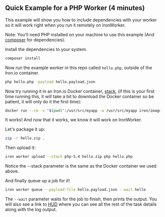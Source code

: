 ## Quick Example for a PHP Worker (4 minutes)

This example will show you how to include dependencies with your worker so it will work right when you run it
remotely on IronWorker.

Note: You'll need PHP installed on your machine to use this example (And [composer](https://getcomposer.org/) for dependencies).

Install the dependencies to your system.
```sh
composer install
```
Now run the example worker in this repo called `hello.php`, outside of the Iron.io container.

```sh
php hello.php -payload hello.payload.json
```

Now try running it in an Iron.io Docker container, [stack](http://dev.iron.io/worker/reference/environment/#default_language_versions), (if this is your first time running this, it will take a bit to download
the Docker container so be patient, it will only do it the first time):

```sh
docker run --rm -v "$(pwd)":/usr/src/myapp -w /usr/src/myapp iron/images:php-5.4 sh -c 'php hello.php -payload hello.payload.json'
```

It works! And now that it works, we know it will work on IronWorker.

Let's package it up:

```sh
zip -r hello.zip .
```

Then upload it:

```sh
iron worker upload --stack php-5.4 hello.zip php hello.php
```

Notice the --stack parameter is the same as the Docker container we used above.

And finally queue up a job for it!

```sh
iron worker queue --payload-file hello.payload.json --wait hello
```

The `--wait` parameter waits for the job to finish, then prints the output.
You will also see a link to [HUD](http://hud.iron.io) where you can see all the rest of the task details along with the log output.



